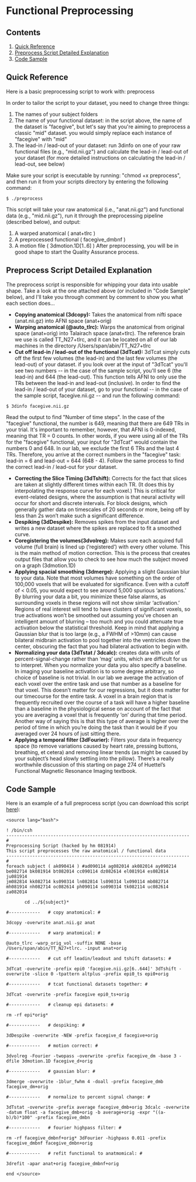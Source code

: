 # Functional Preprocessing

## Contents
  1. [Quick Reference](#quick-reference)
  2. [Preprocess Script Detailed Explanation](#script-explanation)
  3. [Code Sample](#code-sample)
  
<a name='quick-reference'></a>
## Quick Reference
Here is a basic preprocessing script to work with: preprocess

In order to tailor the script to your dataset, you need to change three things:
  1. The names of your subject folders
  2. The name of your functional dataset: in the script above, the name of the dataset is "facegive", but let's say that you're aiming to preprocess a classic "mid" dataset. you would simply replace each instance of "facegive" with "mid"
  3. The lead-in / lead-out of your dataset: run 3dinfo on one of your raw functional files (e.g., "mid.nii.gz") and calculate the lead-in / lead-out of your dataset (for more detailed instructions on calculating the lead-in / lead-out, see below)

Make sure your script is executable by running: "chmod +x preprocess", and then run it from your scripts directory by entering the following command:
```
$ ./preprocess
```
This script will take your raw anatomical (i.e., "anat.nii.gz") and functional data (e.g., "mid.nii.gz"), run it through the preprocessing pipeline (described below), and output:
  1. A warped anatomical ( anat+tlrc )
  2. A preprocessed functional ( facegive_dmbnf )
  3. A motion file ( 3dmotion.1D[1..6] )
After preprocessing, you will be in good shape to start the Quality Assurance process.

<a name='script-explanation'></a>
## Preprocess Script Detailed Explanation
The preprocess script is responsible for whipping your data into usable shape. Take a look at the one attached above (or included in "Code Sample" below), and I'll take you through comment by comment to show you what each section does...
  - __Copying anatomical (3dcopy):__ Takes the anatomical from nifti space (anat.nii.gz) into AFNI space (anat+orig)
  - __Warping anatomical (@auto_tlrc):__ Warps the anatomical from original space (anat+orig) into Talairach space (anat+tlrc). The reference brain we use is called TT_N27+tlrc, and it can be located on all of our lab machines in the directory /Users/span/abin/TT_N27+tlrc
  - __Cut off lead-in / lead-out of the functional (3dTcat):__ 3dTcat simply cuts off the first few volumes (the lead-in) and the last few volumes (the lead-out) of your dataset. if you look over at the input of "3dTcat" you'll see two numbers -- in the case of the sample script, you'll see 6 (the lead-in) and 644 (the lead-out). This function tells AFNI to only use the TRs between the lead-in and lead-out (inclusive). In order to find the lead-in / lead-out of your dataset, go to your functional -- in the case of the sample script, facegive.nii.gz -- and run the following command:
```
$ 3dinfo facegive.nii.gz
```
Read the output to find "Number of time steps". In the case of the "facegive" functional, the number is 649, meaning that there are 649 TRs in your trial. It's important to remember, however, that AFNI is 0-indexed, meaning that TR = 0 counts. In other words, if you were using all of the TRs for the "facegive" functional, your input for "3dTcat" would contain the numbers 0 and 648. In our lab, we exclude the first 6 TRs and the last 4 TRs. Therefore, you arrive at the correct numbers in the "facegive" task: lead-in = 6 and lead-out = 644 (648 - 4). Follow the same process to find the correct lead-in / lead-out for your dataset.
  - __Correcting the Slice Timing (3dTshift):__ Corrects for the fact that slices are taken at slightly different times within each TR. (It does this by interpolating the response curve for each voxel.) This is critical for event-related designs, where the assumption is that neural activity will occur for short and discrete intervals. For block designs, which generally gather data on timescales of 20 seconds or more, being off by less than 2s won’t make such a significant difference.
  - __Despiking (3dDespike):__ Removes spikes from the input dataset and writes a new dataset where the spikes are replaced to fit a smoothed curve.
  - __Coregistering the volumes(3dvolreg):__ Makes sure each acquired full volume (full brain) is lined up (‘registered’) with every other volume. This is the main method of motion correction. This is the process that creates output files that allow you to check to see how much the subject moved on a graph (3dmotion.1D)
  - __Applying spacial smoothing (3dmerge):__ Applying a slight Gaussian blur to your data. Note that most volumes have something on the order of 100,000 voxels that will be evaluated for significance. Even with a cutoff of < 0.05, you would expect to see around 5,000 spurious ‘activations.’ By blurring your data a bit, you minimize these false alarms, as surrounding voxels in these regions will not show similar ‘activation.’ Regions of real interest will tend to have clusters of significant voxels, so true activations won’t be smoothed out assuming you’ve chosen an intelligent amount of blurring – too much and you could attenuate true activation below the statistical threshold. Keep in mind that applying a Gaussian blur that is too large (e.g., a FWHM of >10mm) can cause bilateral midbrain activation to pool together into the ventricles down the center, obscuring the fact that you had bilateral activation to begin with.
  - __Normalizing your data (3dTstat / 3dcalc):__ creates data with units of percent-signal-change rather than ‘mag’ units, which are difficult for us to interpret. When you normalize your data you also specify a baseline. In imaging your baseline activation is to some degree arbitrary, so choice of baseline is not trivial. In our lab we average the activation of each voxel over the entire task and use that number as a baseline for that voxel. This doesn’t matter for our regressions, but it does matter for our timecourse for the entire task. A voxel in a brain region that is frequently recruited over the course of a task will have a higher baseline than a baseline in the physiological sense on account of the fact that you are averaging a voxel that is frequently ‘on’ during that time period. Another way of saying this is that this type of average is higher over the period of time in which you’re doing the task than it would be if you averaged over 24 hours of just sitting there.
  - __Applying a temporal filter (3dFourier):__ Filters your data in frequency space (to remove variations caused by heart rate, pressing buttons, breathing, et cetera) and removing linear trends (as might be caused by your subject’s head slowly settling into the pillow). There’s a really worthwhile discussion of this starting on page 274 of Huettel’s Functional Magnetic Resonance Imaging textbook.
  
  
<a name='code-sample'></a>
## Code Sample
Here is an example of a full preprocess script (you can download this script [here]()):
```
<source lang="bash">

! /bin/csh
----------------------------------------------------------------------#
Preprocessing Script (hacked by hm 081914)
This script preprocesses the raw anatomical / functional data
----------------------------------------------------------------------#
foreach subject ( ak090414 ) #ad090114 ag082014 ak082014 ay090214 be082714 bk081914 bt082014 cc090114 dz082614 el081914 es082814 ju081914
jm082814 kk082714 ks090314 ln082814 ls090314 lx090114 mb082714 mh081914 nh082714 oc082614 ph090114 so090314 tk082114 uc082614 za082014

       cd ../${subject}*

#------------	# copy anatomical: #

3dcopy -overwrite anat.nii.gz anat

#------------	# warp anatomical: #

@auto_tlrc -warp_orig_vol -suffix NONE -base /Users/span/abin/TT_N27+tlrc. -input anat+orig

#------------	# cut off leadin/leadout and tshift datasets: #

3dTcat -overwrite -prefix epi0 'facegive.nii.gz[6..644]' 3dTshift -overwrite -slice 0 -tpattern altplus -prefix epi0_ts epi0+orig

#------------	# tcat functional datasets together: #

3dTcat -overwrite -prefix facegive epi0_ts+orig

#------------	# cleanup epi datasets: #

rm -rf epi*orig*

#------------	# despiking: #

3dDespike -overwrite -NEW -prefix facegive_d facegive+orig

#------------	# motion correct: #

3dvolreg -Fourier -twopass -overwrite -prefix facegive_dm -base 3 -dfile 3dmotion.1D facegive_d+orig

#------------	# gaussian blur: #

3dmerge -overwrite -1blur_fwhm 4 -doall -prefix facegive_dmb facegive_dm+orig

#------------	# normalize to percent signal change: #

3dTstat -overwrite -prefix average facegive_dmb+orig 3dcalc -overwrite -datum float -a facegive_dmb+orig -b average+orig -expr "((a-b)/b)*100" -prefix facegive_dmbn

#------------	# fourier highpass filter: #

rm -rf facegive_dmbnf+orig* 3dFourier -highpass 0.011 -prefix facegive_dmbnf facegive_dmbn+orig

#------------	# refit functional to anatmomical: #

3drefit -apar anat+orig facegive_dmbnf+orig

end </source>
```
